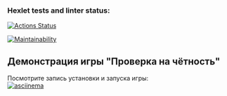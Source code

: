 ### Hexlet tests and linter status:

[![Actions Status](https://github.com/LAX-747-380/frontend-project-44/actions/workflows/hexlet-check.yml/badge.svg)](https://github.com/LAX-747-380/frontend-project-44/actions)

[![Maintainability](https://api.codeclimate.com/v1/badges/ef0046b170a140c3c2d2/maintainability)](https://codeclimate.com/github/LAX-747-380/frontend-project-44/maintainability)

## Демонстрация игры "Проверка на чётность"

Посмотрите запись установки и запуска игры:  
[![asciinema](https://asciinema.org/a/59bf2104-b144-47fa-83ae-6a0b22ddc713.svg)](https://asciinema.org/a/59bf2104-b144-47fa-83ae-6a0b22ddc713)
